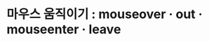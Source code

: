 마우스 움직이기 : mouseover · out · mouseenter · leave
=====================================================

